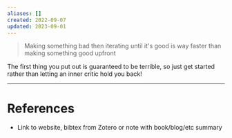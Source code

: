 ```yaml
---
aliases: []
created: 2022-09-07
updated: 2023-09-01
---
```

> Making something bad then iterating until it's good is way faster than making something good upfront

The first thing you put out is guaranteed to be terrible, so just get started rather than letting an inner critic hold you back!

---
# References
* Link to website, bibtex from Zotero or note with book/blog/etc summary